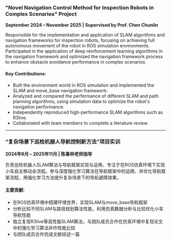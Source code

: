 ### **"Novel Navigation Control Method for Inspection Robots in Complex Scenarios" Project**

**September 2024 – November 2025 | Supervised by Prof. Chen Chunlin**

Responsible for the implementation and application of SLAM algorithms and navigation frameworks for inspection robots, focusing on achieving full autonomous movement of the robot in ROS simulation environments. Participated in the application of deep reinforcement learning algorithms in the navigation framework and optimized the navigation framework process to enhance obstacle avoidance performance in complex scenarios.

#### Key Contributions:

- Built the environment world in ROS simulation and implemented the SLAM and move_base navigation framework.
- Analyzed and compared the performance of different SLAM and path planning algorithms, using simulation data to optimize the robot's navigation performance.
- Independently reproduced high-performance SLAM algorithms such as R3live.
- Collaborated with team members to complete a literature review.

---

### **“复杂场景下巡检机器人导航控制新方法”项目实训**

**2024年9月 – 2025年11月 | 陈春林老师指导**

负责巡检机器人SLAM算法与导航框架实现与运用，专注于在ROS仿真环境下实现小车自主移动全流程。参与深度强化学习算法在导航框架中的运用，并优化导航框架流程，用强化学习方法提升复杂场景下的导航避障效果。

#### 主要贡献:

- 在ROS仿真环境中搭建环境世界，实现SLAM与move_base导航框架
- 分析比较不同SLAM与路径规划算法性能，利用仿真数据分析与比较优化小车导航性能
- 独立复现R3live等高性能SLAM算法，与团队成员合作在仿真环境中复现论文中的强化学习算法并作性能比较
- 与团队成员合作完成文献综述一篇
